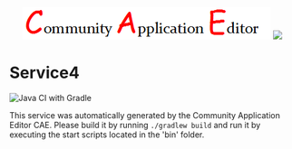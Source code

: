 <p align="center">
  <img src="https://github.com/PhilCAEOrg2/microservice-394/blob/master/img/logo.png" />
  <img src="https://raw.githubusercontent.com/rwth-acis/las2peer/master/img/logo/bitmap/las2peer-logo-128x128.png" />
</p>

Service4
===================
![Java CI with Gradle](https://github.com/PhilCAEOrg2/microservice-394/workflows/Java%20CI%20with%20Gradle/badge.svg?branch=master)

This service was automatically generated by the Community Application Editor CAE. Please build it by running `./gradlew build` and run it by executing the start scripts located in the 'bin' folder.
